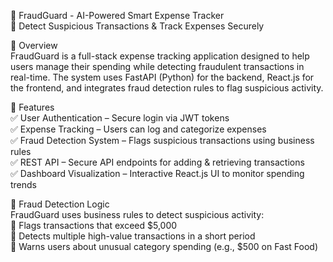 📄 FraudGuard - AI-Powered Smart Expense Tracker  
🚀 Detect Suspicious Transactions & Track Expenses Securely  

🔹 Overview  
FraudGuard is a full-stack expense tracking application designed to help users manage their spending while detecting fraudulent transactions in real-time. The system uses FastAPI (Python) for the backend, React.js for the frontend, and integrates fraud detection rules to flag suspicious activity.  

📌 Features  
✅ User Authentication – Secure login via JWT tokens  
✅ Expense Tracking – Users can log and categorize expenses  
✅ Fraud Detection System – Flags suspicious transactions using business rules  
✅ REST API – Secure API endpoints for adding & retrieving transactions  
✅ Dashboard Visualization – Interactive React.js UI to monitor spending trends  

📌 Fraud Detection Logic  
FraudGuard uses business rules to detect suspicious activity:   
🚨 Flags transactions that exceed $5,000  
🚨 Detects multiple high-value transactions in a short period  
🚨 Warns users about unusual category spending (e.g., $500 on Fast Food)  
